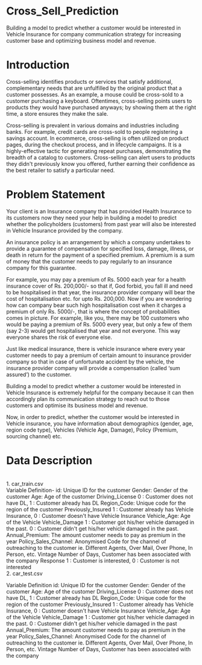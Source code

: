 # Cross_Sell_Prediction
Building a model to predict whether a customer would be interested in Vehicle Insurance for company communication strategy for increasing customer base and optimizing business model and revenue.


# Introduction
Cross-selling identifies products or services that satisfy additional, complementary needs that are unfulfilled by the original product that a customer possesses. As an example, a mouse could be cross-sold to a customer purchasing a keyboard. Oftentimes, cross-selling points users to products they would have purchased anyways; by showing them at the right time, a store ensures they make the sale.

Cross-selling is prevalent in various domains and industries including banks. For example, credit cards are cross-sold to people registering a savings account. In ecommerce, cross-selling is often utilized on product pages, during the checkout process, and in lifecycle campaigns. It is a highly-effective tactic for generating repeat purchases, demonstrating the breadth of a catalog to customers. Cross-selling can alert users to products they didn't previously know you offered, further earning their confidence as the best retailer to satisfy a particular need.

# Problem Statement
Your client is an Insurance company that has provided Health Insurance to its customers now they need your help in building a model to predict whether the policyholders (customers) from past year will also be interested in Vehicle Insurance provided by the company.

An insurance policy is an arrangement by which a company undertakes to provide a guarantee of compensation for specified loss, damage, illness, or death in return for the payment of a specified premium. A premium is a sum of money that the customer needs to pay regularly to an insurance company for this guarantee.

For example, you may pay a premium of Rs. 5000 each year for a health insurance cover of Rs. 200,000/- so that if, God forbid, you fall ill and need to be hospitalised in that year, the insurance provider company will bear the cost of hospitalisation etc. for upto Rs. 200,000. Now if you are wondering how can company bear such high hospitalisation cost when it charges a premium of only Rs. 5000/-, that is where the concept of probabilities comes in picture. For example, like you, there may be 100 customers who would be paying a premium of Rs. 5000 every year, but only a few of them (say 2-3) would get hospitalised that year and not everyone. This way everyone shares the risk of everyone else.

Just like medical insurance, there is vehicle insurance where every year customer needs to pay a premium of certain amount to insurance provider company so that in case of unfortunate accident by the vehicle, the insurance provider company will provide a compensation (called ‘sum assured’) to the customer.

Building a model to predict whether a customer would be interested in Vehicle Insurance is extremely helpful for the company because it can then accordingly plan its communication strategy to reach out to those customers and optimise its business model and revenue.

Now, in order to predict, whether the customer would be interested in Vehicle insurance, you have information about demographics (gender, age, region code type), Vehicles (Vehicle Age, Damage), Policy (Premium, sourcing channel) etc.


# Data Description
<br>
1. car_train.csv
<br>
Variable Definition-
id: Unique ID for the customer 
Gender: Gender of the customer 
Age: Age of the customer 
Driving_License 0 : Customer does not have 
DL, 1 : Customer already has DL 
Region_Code: Unique code for the region of the customer 
Previously_Insured 1 : Customer already has Vehicle Insurance, 0 : Customer doesn't have Vehicle Insurance 
Vehicle_Age: Age of the Vehicle 
Vehicle_Damage 1 : Customer got his/her vehicle damaged in the past. 0 : Customer didn't get his/her vehicle damaged in the past. 
Annual_Premium: The amount customer needs to pay as premium in the year 
Policy_Sales_Channel: Anonymised Code for the channel of outreaching to the customer ie. Different Agents, Over Mail, Over Phone, In Person, etc. Vintage Number of Days, Customer has been associated with the company 
Response 1 : Customer is interested, 0 : Customer is not interested
<br>
2. car_test.csv

Variable Definition
id: Unique ID for the customer 
Gender: Gender of the customer 
Age: Age of the customer 
Driving_License 0 : Customer does not have DL, 1 : Customer already has DL 
Region_Code: Unique code for the region of the customer 
Previously_Insured 1 : Customer already has Vehicle Insurance, 0 : Customer doesn't have Vehicle Insurance 
Vehicle_Age: Age of the Vehicle 
Vehicle_Damage 1 : Customer got his/her vehicle damaged in the past. 0 : Customer didn't get his/her vehicle damaged in the past 
Annual_Premium: The amount customer needs to pay as premium in the year 
Policy_Sales_Channel: Anonymised Code for the channel of outreaching to the customer ie. Different Agents, Over Mail, Over Phone, In Person, etc. Vintage Number of Days, Customer has been associated with the company
